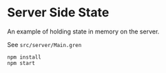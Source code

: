# Server Side State

An example of holding state in memory on the server.

See `src/server/Main.gren`

```
npm install
npm start
```
